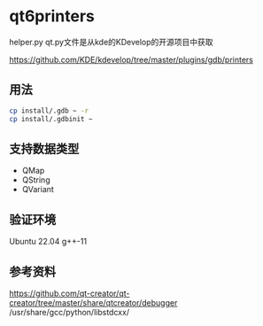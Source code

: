 # qt6printers

helper.py qt.py文件是从kde的KDevelop的开源项目中获取

https://github.com/KDE/kdevelop/tree/master/plugins/gdb/printers

## 用法

``` bash
cp install/.gdb ~ -r
cp install/.gdbinit ~
```

## 支持数据类型
- QMap
- QString
- QVariant

## 验证环境
Ubuntu 22.04 g++-11

## 参考资料
https://github.com/qt-creator/qt-creator/tree/master/share/qtcreator/debugger
/usr/share/gcc/python/libstdcxx/